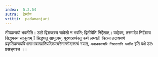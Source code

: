 ```yaml
---
index:  5.2.54
sutra:  द्वेस्तीयः
vritti:  padamanjari
---
```


तीयप्रत्ययो भवतीति। डटो द्विशब्दस्य चादेशो न भवति; द्वितीयेति निर्द्देशात्। यद्येवम्, तस्मादेव निर्द्देशान्न सिद्धमस्य साधुत्वम् ? सिद्ध्यतु साधुत्वम्, पूरणआर्थस्तु कर्थ लभ्यते! किञ्च तदाश्रयणे प्रकृतिप्रत्ययविभागाभावात्प्रातिपदिकस्वरेणान्तोदात्तत्वं स्यात्, `अबाधकान्यपि निपातनानि भवन्ति` इति पक्षे डटः प्रसङ्गश्च ।।  

